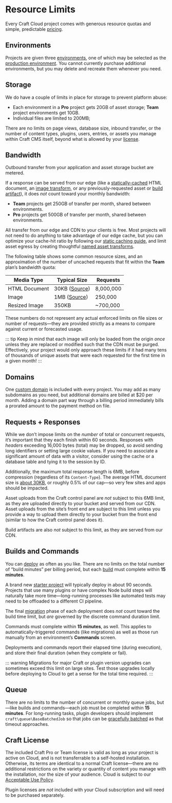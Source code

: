 # Resource Limits

Every Craft Cloud project comes with generous resource quotas and simple, predictable [pricing](craftcom:cloud#pricing).

## Environments

Projects are given three [environments](environments.md), one of which may be selected as the [production environment](environments.md#production-environment). You cannot currently purchase additional environments, but you may delete and recreate them whenever you need.

## Storage

We do have a couple of limits in place for storage to prevent platform abuse:

- Each environment in a **Pro** project gets 20GB of asset storage; **Team** project environments get 10GB.
- Individual files are limited to 200MB;

There are no limits on page views, database size, inbound transfer, or the number of content types, plugins, users, entries, or assets you manage within Craft CMS itself, beyond what is allowed by your [license](#craft-license).

## Bandwidth

Outbound transfer from your application and asset storage bucket are metered.

If a response can be served from our edge (like a [statically-cached](caching.md) HTML document, an [image transform](https://craftcms.comassets.md#transforms), or any previously-requested asset or [build artifact](builds.md)), it does _not_ count toward your monthly bandwidth:

- **Team** projects get 250GB of transfer per month, shared between environments.
- **Pro** projects get 500GB of transfer per month, shared between environments.

All transfer from our edge and CDN to your clients is free. Most projects will not need to do anything to take advantage of our edge cache, but you can optimize your cache-hit ratio by following our [static caching guide](caching.md), and limit asset egress by creating thoughtful [named asset transforms](/5.x/development/image-transforms.html).

The following table shows some common resource sizes, and an approximation of the number of uncached requests that fit within the **Team** plan’s bandwidth quota:

Media Type | Typical Size | Requests
--- | --- | ---
HTML Document | 30KB ([Source](https://almanac.httparchive.org/en/2022/markup#document-size)) | 8,000,000
Image | 1MB ([Source](https://almanac.httparchive.org/en/2022/media#bytesizes)) | 250,000
Resized Image | 350KB | ~700,000

These numbers do not represent any actual enforced limits on file sizes or number of requests—they are provided strictly as a means to compare against current or forecasted usage.

::: tip
Keep in mind that each image will only be loaded from the origin _once_ unless they are replaced or modified such that the CDN must be purged. Effectively, your project would only approach these limits if it had many tens of thousands of unique assets that were each requested for the first time in a given month!
:::

## Domains

One [custom domain](domains.md) is included with every project. You may add as many subdomains as you need, but additional domains are billed at $20 per month. Adding a domain part way through a billing period immediately bills a prorated amount to the payment method on file.

## Requests + Responses

While we don’t impose limits on the *number* of total or concurrent requests, it’s important that they each finish within 60 seconds. Responses with _headers_ exceeding 16,000 bytes (total) may be dropped, so avoid sending long identifiers or setting large cookie values. If you need to associate a significant amount of data with a visitor, consider using the cache or a database table and tying it to the session by ID.

Additionally, the maximum total response length is 6MB, before compression (regardless of its `Content-Type`). The average HTML document size is [about 30KB](https://almanac.httparchive.org/en/2022/markup#document-size), or roughly 0.5% of our cap—so very few sites and apps should be impacted.

Asset uploads from the Craft control panel are _not_ subject to this 6MB limit, as they are uploaded directly to your bucket and served from our CDN. Asset uploads from the site’s front end are subject to this limit unless you provide a way to upload them directly to your bucket from the front end (similar to how the Craft control panel does it).

Build artifacts are also _not_ subject to this limit, as they are served from our CDN.

## Builds and Commands

You can [deploy](deployment.md) as often as you like. There are no limits on the total number of “build minutes” per billing period, but each [build](builds.md) must complete within **15 minutes**.

A brand new [starter project](kb:using-the-starter-project) will typically deploy in about 90 seconds. Projects that use many plugins or have complex Node build steps will naturally take more time—long-running processes like automated tests may need to be offloaded to a different CI pipeline.

The final [migration](/5.x/deploy.html#migrate) phase of each deployment does *not* count toward the build time limit, but _are_ governed by the discrete command duration limit.

Commands must complete within **15 minutes**, as well. This applies to automatically-triggered commands (like migrations) as well as those run manually from an environment’s **Commands** screen.

Deployments and commands report their elapsed time (during execution), and store their final duration (when they complete or fail).

::: warning
Migrations for major Craft or plugin version upgrades can sometimes exceed this limit on large sites. Test those upgrades locally before deploying to Cloud to get a sense for the total time required.
:::

## Queue

There are no limits to the number of concurrent or monthly queue jobs, but—like builds and commands—each job must be completed within **15 minutes**. For long-running tasks, plugin developers should implement `craft\queue\BaseBatchedJob` so that jobs can be [gracefully batched](/5.x/extend/queue-jobs.html#batched-jobs) as that timeout approaches.

## Craft License

The included Craft Pro or Team license is valid as long as your project is active on Cloud, and is not transferrable to a self-hosted installation. Otherwise, its terms are identical to a normal Craft license—there are no additional restrictions on the variety or quantity of content you manage with the installation, nor the size of your audience. Cloud is subject to our [Acceptable Use Policy](craftcom:acceptable-use-policy).

Plugin licenses are *not* included with your Cloud subscription and will need to be purchased separately.
